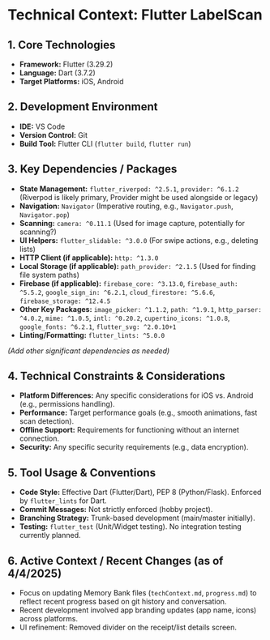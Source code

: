 # Technical Context: Flutter LabelScan

## 1. Core Technologies

*   **Framework:** Flutter (3.29.2)
*   **Language:** Dart (3.7.2)
*   **Target Platforms:** iOS, Android

## 2. Development Environment

*   **IDE:** VS Code
*   **Version Control:** Git
*   **Build Tool:** Flutter CLI (`flutter build`, `flutter run`)

## 3. Key Dependencies / Packages

*   **State Management:** `flutter_riverpod: ^2.5.1`, `provider: ^6.1.2` (Riverpod is likely primary, Provider might be used alongside or legacy)
*   **Navigation:** `Navigator` (Imperative routing, e.g., `Navigator.push`, `Navigator.pop`)
*   **Scanning:** `camera: ^0.11.1` (Used for image capture, potentially for scanning?)
*   **UI Helpers:** `flutter_slidable: ^3.0.0` (For swipe actions, e.g., deleting lists)
*   **HTTP Client (if applicable):** `http: ^1.3.0`
*   **Local Storage (if applicable):** `path_provider: ^2.1.5` (Used for finding file system paths)
*   **Firebase (if applicable):** `firebase_core: ^3.13.0`, `firebase_auth: ^5.5.2`, `google_sign_in: ^6.2.1`, `cloud_firestore: ^5.6.6`, `firebase_storage: ^12.4.5`
*   **Other Key Packages:** `image_picker: ^1.1.2`, `path: ^1.9.1`, `http_parser: ^4.0.2`, `mime: ^1.0.5`, `intl: ^0.20.2`, `cupertino_icons: ^1.0.8`, `google_fonts: ^6.2.1`, `flutter_svg: ^2.0.10+1`
*   **Linting/Formatting:** `flutter_lints: ^5.0.0`

*(Add other significant dependencies as needed)*

## 4. Technical Constraints & Considerations

*   **Platform Differences:** Any specific considerations for iOS vs. Android (e.g., permissions handling).
*   **Performance:** Target performance goals (e.g., smooth animations, fast scan detection).
*   **Offline Support:** Requirements for functioning without an internet connection.
*   **Security:** Any specific security requirements (e.g., data encryption).

## 5. Tool Usage & Conventions

*   **Code Style:** Effective Dart (Flutter/Dart), PEP 8 (Python/Flask). Enforced by `flutter_lints` for Dart.
*   **Commit Messages:** Not strictly enforced (hobby project).
*   **Branching Strategy:** Trunk-based development (main/master initially).
*   **Testing:** `flutter_test` (Unit/Widget testing). No integration testing currently planned.

## 6. Active Context / Recent Changes (as of 4/4/2025)

*   Focus on updating Memory Bank files (`techContext.md`, `progress.md`) to reflect recent progress based on git history and conversation.
*   Recent development involved app branding updates (app name, icons) across platforms.
*   UI refinement: Removed divider on the receipt/list details screen.
